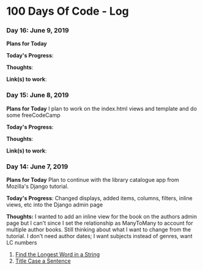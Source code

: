 # 100 Days Of Code - Log

### Day 16: June 9, 2019

**Plans for Today** 

**Today's Progress**: 

**Thoughts**: 

**Link(s) to work**: 


### Day 15: June 8, 2019

**Plans for Today** I plan to work on the index.html views and template and do some freeCodeCamp

**Today's Progress**: 

**Thoughts**: 

**Link(s) to work**: 



### Day 14: June 7, 2019

**Plans for Today** Plan to continue with the library catalogue app from Mozilla's Django tutorial.

**Today's Progress**: Changed displays, added items, columns, filters, inline views, etc into the Django admin page

**Thoughts:** I wanted to add an inline view for the book on the authors admin page but I can't since I set the relationship as ManyToMany to account for multiple author books. Still thinking about what I want to change from the tutorial. I don't need author dates; I want subjects instead of genres, want LC numbers






1. [Find the Longest Word in a String](https://www.freecodecamp.com/challenges/find-the-longest-word-in-a-string)
2. [Title Case a Sentence](https://www.freecodecamp.com/challenges/title-case-a-sentence)
